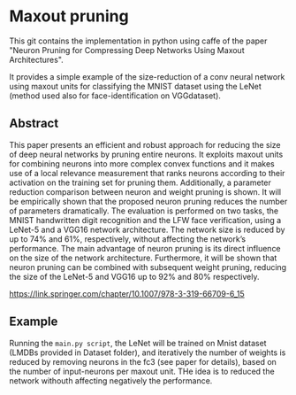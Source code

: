 # Maxout pruning

This git contains the implementation in python using caffe of the paper "Neuron Pruning for Compressing Deep Networks Using Maxout Architectures".

It provides a simple example of the size-reduction of a conv neural network using maxout units for classifying the MNIST dataset using the LeNet (method used also for face-identification on VGGdataset).

## Abstract

This paper presents an efficient and robust approach for reducing the size of deep neural networks by pruning entire neurons. It exploits maxout units for combining neurons into more complex convex functions and it makes use of a local relevance measurement that ranks neurons according to their activation on the training set for pruning them. Additionally, a parameter reduction comparison between neuron and weight pruning is shown. It will be empirically shown that the proposed neuron pruning reduces the number of parameters dramatically. The evaluation is performed on two tasks, the MNIST handwritten digit recognition and the LFW face verification, using a LeNet-5 and a VGG16 network architecture. The network size is reduced by up to 74% and 61%, respectively, without affecting the network’s performance. The main advantage of neuron pruning is its direct influence on the size of the network architecture. Furthermore, it will be shown that neuron pruning can be combined with subsequent weight pruning, reducing the size of the LeNet-5 and VGG16 up to 92% and 80% respectively.


https://link.springer.com/chapter/10.1007/978-3-319-66709-6_15

## Example

Running the `main.py script`, the LeNet will be trained on Mnist dataset (LMDBs provided in Dataset folder), and iteratively the number of weights is reduced by removing neurons in the fc3 (see paper for details), based on the number of input-neurons per maxout unit. THe idea is to reduced the network withouth affecting negatively the performance.



